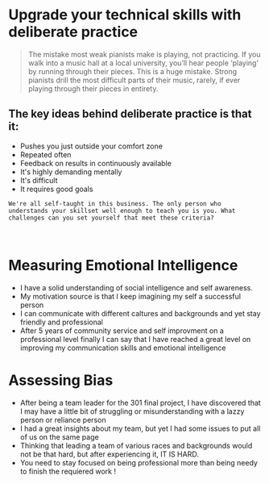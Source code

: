 # Upgrade your technical skills with deliberate practice

>The mistake most weak pianists make is playing, not practicing. If you walk into a music hall at a local university, you’ll hear people ‘playing’ by running through their pieces. This is a huge mistake. Strong pianists drill the most difficult parts of their music, rarely, if ever playing through their pieces in entirety.

## The key ideas behind deliberate practice is that it:

- Pushes you just outside your comfort zone
- Repeated often
- Feedback on results in continuously available
- It's highly demanding mentally
- It's difficult
- It requires good goals

```text
We're all self-taught in this business. The only person who understands your skillset well enough to teach you is you. What challenges can you set yourself that meet these criteria?
```

<br/>

# Measuring Emotional Intelligence

- I have a solid understanding of social intelligence and self awareness.
- My motivation source is that I keep imagining my self a successful person
- I can communicate with different caltures and backgrounds and yet stay friendly and professional
- After 5 years of community service and self improvment on a professional level finally I can say that I have reached a great level on improving my communication skills and emotional intelligence

# Assessing Bias

- After being a team leader for the 301 final project, I have discovered that I may have a little bit of struggling or misunderstanding with a lazzy person or reliance person
- I had a great insights about my team, but yet I had some issues to put all of us on the same page
- Thinking that leading a team of various races and backgrounds would not be that hard, but after experiencing it, IT IS HARD.
- You need to stay focused on being professional more than being needy to finish the requiered work !
